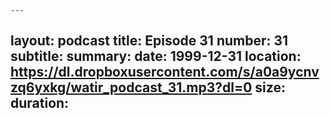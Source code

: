     ---
layout: podcast
title: Episode 31 
number: 31
subtitle: 
summary: 
date: 1999-12-31
location: https://dl.dropboxusercontent.com/s/a0a9ycnvzq6yxkg/watir_podcast_31.mp3?dl=0
size: 
duration: 
---